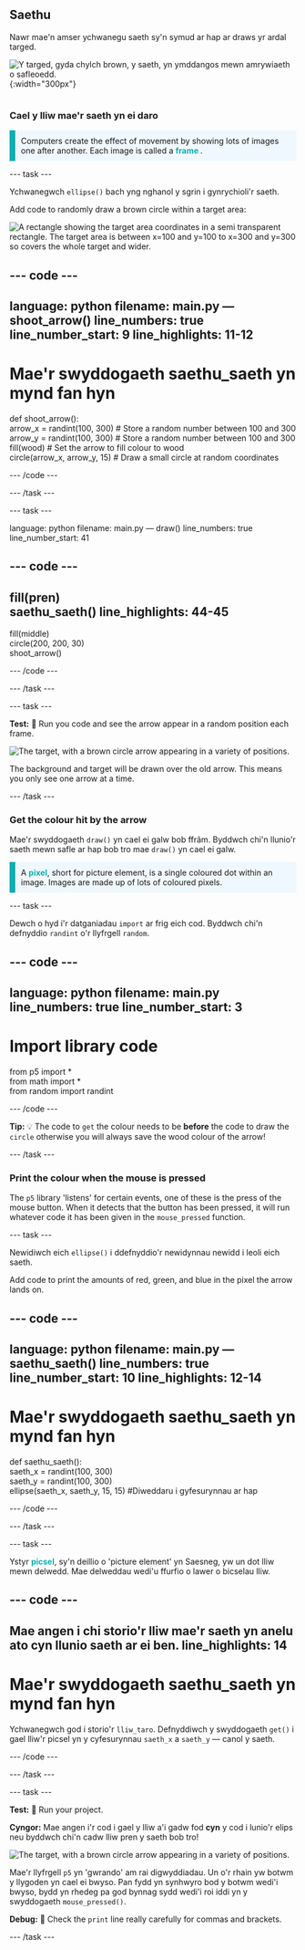 ## Saethu

<div style="display: flex; flex-wrap: wrap">
<div style="flex-basis: 200px; flex-grow: 1; margin-right: 15px;">
Nawr mae'n amser ychwanegu saeth sy'n symud ar hap ar draws yr ardal targed. 
</div>
<div>

![Y targed, gyda chylch brown, y saeth, yn ymddangos mewn amrywiaeth o safleoedd.](images/fire_arrow.gif){:width="300px"}

</div>
</div>

### Cael y lliw mae'r saeth yn ei daro

<p style="border-left: solid; border-width:10px; border-color: #0faeb0; background-color: aliceblue; padding: 10px;"> Computers create the effect of movement by showing lots of images one after another. Each image is called a <span style="color: #0faeb0; font-weight: bold;"> frame </span>.   
</p>

--- task ---

Ychwanegwch `ellipse()` bach yng nghanol y sgrin i gynrychioli'r saeth.

Add code to randomly draw a brown circle within a target area:

![A rectangle showing the target area coordinates in a semi transparent rectangle. The target area is between x=100 and y=100 to x=300 and y=300 so covers the whole target and wider.](images/target_area.png)

--- code ---
---
language: python filename: main.py — shoot_arrow() line_numbers: true line_number_start: 9
line_highlights: 11-12
---
# Mae'r swyddogaeth saethu_saeth yn mynd fan hyn
def shoot_arrow():   
arrow_x = randint(100, 300) # Store a random number between 100 and 300    
arrow_y = randint(100, 300) # Store a random number between 100 and 300    
fill(wood) # Set the arrow to fill colour to wood   
circle(arrow_x, arrow_y, 15) # Draw a small circle at random coordinates

--- /code ---

--- /task ---

--- task ---

language: python filename: main.py — draw() line_numbers: true line_number_start: 41

--- code ---
---
fill(pren)   
saethu_saeth()
line_highlights: 44-45
---
  fill(middle)    
circle(200, 200, 30)    
shoot_arrow()

--- /code ---

--- /task ---

--- task ---

**Test:** 🔄 Run you code and see the arrow appear in a random position each frame.

![The target, with a brown circle arrow appearing in a variety of positions.](images/fire_arrow.gif)

The background and target will be drawn over the old arrow. This means you only see one arrow at a time.

--- /task ---

### Get the colour hit by the arrow

Mae'r swyddogaeth `draw()` yn cael ei galw bob ffrâm. Byddwch chi'n llunio'r saeth mewn safle ar hap bob tro mae `draw()` yn cael ei galw.

<p style="border-left: solid; border-width:10px; border-color: #0faeb0; background-color: aliceblue; padding: 10px;">
A <span style="color: #0faeb0; font-weight: bold;">pixel</span>, short for picture element, is a single coloured dot within an image. Images are made up of lots of coloured pixels.
</p>

--- task ---

Dewch o hyd i'r datganiadau `import` ar frig eich cod. Byddwch chi'n defnyddio `randint` o'r llyfrgell `random`.

--- code ---
---
language: python filename: main.py line_numbers: true
line_number_start: 3
---
# Import library code
from p5 import *    
from math import *    
from random import randint

--- /code ---

**Tip:** 💡 The code to `get` the colour needs to be **before** the code to draw the `circle` otherwise you will always save the wood colour of the arrow!

--- /task ---

### Print the colour when the mouse is pressed

The `p5` library 'listens' for certain events, one of these is the press of the mouse button. When it detects that the button has been pressed, it will run whatever code it has been given in the `mouse_pressed` function.

--- task ---

Newidiwch eich `ellipse()` i ddefnyddio'r newidynnau newidd i leoli eich saeth.

Add code to print the amounts of red, green, and blue in the pixel the arrow lands on.

--- code ---
---
language: python filename: main.py — saethu_saeth() line_numbers: true line_number_start: 10
line_highlights: 12-14
---

# Mae'r swyddogaeth saethu_saeth yn mynd fan hyn
def saethu_saeth():    
saeth_x = randint(100, 300)   
saeth_y = randint(100, 300)    
ellipse(saeth_x, saeth_y, 15, 15) #Diweddaru i gyfesurynnau ar hap

--- /code ---

--- /task ---

--- task ---

Ystyr <span style="color: #0faeb0; font-weight: bold;">picsel</span>, sy'n deillio o 'picture element' yn Saesneg, yw un dot lliw mewn delwedd. Mae delweddau wedi'u ffurfio o lawer o bicselau lliw.

--- code ---
---
Mae angen i chi storio'r lliw mae'r saeth yn anelu ato cyn llunio saeth ar ei ben.
line_highlights: 14
---
# Mae'r swyddogaeth saethu_saeth yn mynd fan hyn
Ychwanegwch god i storio'r `lliw_taro`. Defnyddiwch y swyddogaeth `get()` i gael lliw'r picsel yn y cyfesurynnau `saeth_x` a `saeth_y` — canol y saeth.

--- /code ---

--- /task ---

--- task ---

**Test:** 🔄 Run your project.

**Cyngor:** Mae angen i'r cod i gael y lliw a'i gadw fod **cyn** y cod i lunio'r elips neu byddwch chi'n cadw lliw pren y saeth bob tro!

![The target, with a brown circle arrow appearing in a variety of positions.](images/fire_arrow.gif)

Mae'r llyfrgell `p5` yn 'gwrando' am rai digwyddiadau. Un o'r rhain yw botwm y llygoden yn cael ei bwyso. Pan fydd yn synhwyro bod y botwm wedi'i bwyso, bydd yn rhedeg pa god bynnag sydd wedi'i roi iddi yn y swyddogaeth `mouse_pressed()`.

**Debug:** 🐞 Check the `print` line really carefully for commas and brackets.

--- /task ---


